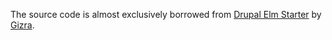 The source code is almost exclusively borrowed from [Drupal Elm Starter](https://github.com/Gizra/drupal-elm-starter) by [Gizra](https://www.gizra.com/).
